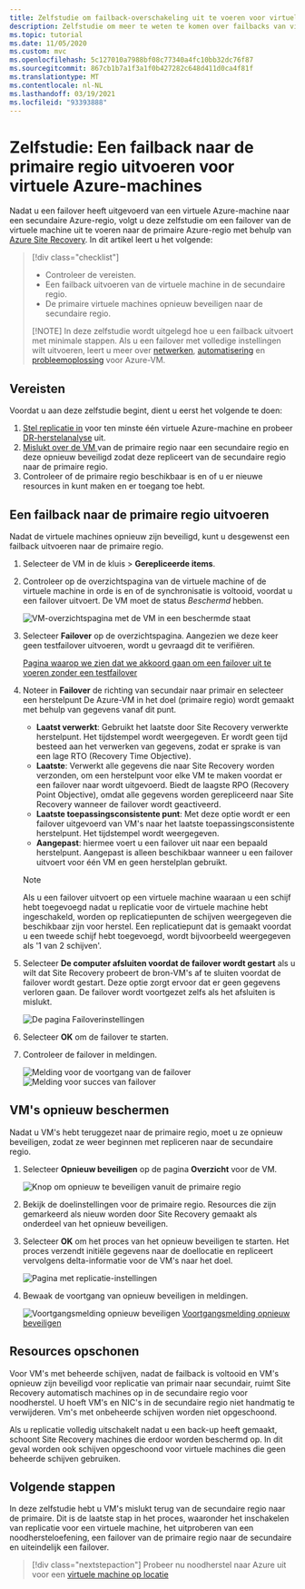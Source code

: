 ```yaml
---
title: Zelfstudie om failback-overschakeling uit te voeren voor virtuele Azure-machines naar een primaire regio voor herstel tijdens noodgevallen met Azure Site Recovery.
description: Zelfstudie om meer te weten te komen over failbacks van virtuele Azure-machines naar een primaire regio met Azure Site Recovery.
ms.topic: tutorial
ms.date: 11/05/2020
ms.custom: mvc
ms.openlocfilehash: 5c127010a7988bf08c77340a4fc10bb32dc76f87
ms.sourcegitcommit: 867cb1b7a1f3a1f0b427282c648d411d0ca4f81f
ms.translationtype: MT
ms.contentlocale: nl-NL
ms.lasthandoff: 03/19/2021
ms.locfileid: "93393888"
---
```

# <a name="tutorial-fail-back-azure-vm-to-the-primary-region"></a>Zelfstudie: Een failback naar de primaire regio uitvoeren voor virtuele Azure-machines

Nadat u een failover heeft uitgevoerd van een virtuele Azure-machine naar een secundaire Azure-regio, volgt u deze zelfstudie om een failover van de virtuele machine uit te voeren naar de primaire Azure-regio met behulp van [Azure Site Recovery](site-recovery-overview.md).  In dit artikel leert u het volgende:

> [!div class="checklist"]
> 
> * Controleer de vereisten.
> * Een failback uitvoeren van de virtuele machine in de secundaire regio.
> * De primaire virtuele machines opnieuw beveiligen naar de secundaire regio.
> 
> [!NOTE]
> In deze zelfstudie wordt uitgelegd hoe u een failback uitvoert met minimale stappen. Als u een failover met volledige instellingen wilt uitvoeren, leert u meer over [netwerken](azure-to-azure-about-networking.md), [automatisering](azure-to-azure-powershell.md) en [probleemoplossing](azure-to-azure-troubleshoot-errors.md) voor Azure-VM.



## <a name="prerequisites"></a>Vereisten

Voordat u aan deze zelfstudie begint, dient u eerst het volgende te doen:

1. [Stel replicatie in](azure-to-azure-tutorial-enable-replication.md) voor ten minste één virtuele Azure-machine en probeer [DR-herstelanalyse](azure-to-azure-tutorial-dr-drill.md) uit.
2. [ Mislukt over de VM ](azure-to-azure-tutorial-failover-failback.md) van de primaire regio naar een secundaire regio en deze opnieuw beveiligd zodat deze repliceert van de secundaire regio naar de primaire regio. 
3. Controleer of de primaire regio beschikbaar is en of u er nieuwe resources in kunt maken en er toegang toe hebt.

## <a name="fail-back-to-the-primary-region"></a>Een failback naar de primaire regio uitvoeren

Nadat de virtuele machines opnieuw zijn beveiligd, kunt u desgewenst een failback uitvoeren naar de primaire regio.

1. Selecteer de VM in de kluis > **Gerepliceerde items**.

2. Controleer op de overzichtspagina van de virtuele machine of de virtuele machine in orde is en of de synchronisatie is voltooid, voordat u een failover uitvoert. De VM moet de status *Beschermd* hebben.

    ![VM-overzichtspagina met de VM in een beschermde staat](./media/azure-to-azure-tutorial-failback/protected-state.png)

3. Selecteer **Failover** op de overzichtspagina. Aangezien we deze keer geen testfailover uitvoeren, wordt u gevraagd dit te verifiëren.

    [ Pagina waarop we zien dat we akkoord gaan om een failover uit te voeren zonder een testfailover ](./media/azure-to-azure-tutorial-failback/no-test.png)

4. Noteer in **Failover** de richting van secundair naar primair en selecteer een herstelpunt De Azure-VM in het doel (primaire regio) wordt gemaakt met behulp van gegevens vanaf dit punt.
   - **Laatst verwerkt**: Gebruikt het laatste door Site Recovery verwerkte herstelpunt. Het tijdstempel wordt weergegeven. Er wordt geen tijd besteed aan het verwerken van gegevens, zodat er sprake is van een lage RTO (Recovery Time Objective).
   -  **Laatste**: Verwerkt alle gegevens die naar Site Recovery worden verzonden, om een herstelpunt voor elke VM te maken voordat er een failover naar wordt uitgevoerd. Biedt de laagste RPO (Recovery Point Objective), omdat alle gegevens worden gerepliceerd naar Site Recovery wanneer de failover wordt geactiveerd.
   - **Laatste toepassingsconsistente punt**: Met deze optie wordt er een failover uitgevoerd van VM's naar het laatste toepassingsconsistente herstelpunt. Het tijdstempel wordt weergegeven.
   - **Aangepast**: hiermee voert u een failover uit naar een bepaald herstelpunt. Aangepast is alleen beschikbaar wanneer u een failover uitvoert voor één VM en geen herstelplan gebruikt.

    > [!NOTE]
    > Als u een failover uitvoert op een virtuele machine waaraan u een schijf hebt toegevoegd nadat u replicatie voor de virtuele machine hebt ingeschakeld, worden op replicatiepunten de schijven weergegeven die beschikbaar zijn voor herstel. Een replicatiepunt dat is gemaakt voordat u een tweede schijf hebt toegevoegd, wordt bijvoorbeeld weergegeven als '1 van 2 schijven'.

4. Selecteer **De computer afsluiten voordat de failover wordt gestart** als u wilt dat Site Recovery probeert de bron-VM's af te sluiten voordat de failover wordt gestart. Deze optie zorgt ervoor dat er geen gegevens verloren gaan. De failover wordt voortgezet zelfs als het afsluiten is mislukt. 

    ![De pagina Failoverinstellingen](./media/azure-to-azure-tutorial-failback/failover.png)    

3. Selecteer **OK** om de failover te starten.
4. Controleer de failover in meldingen.

    ![Melding voor de voortgang van de failover](./media/azure-to-azure-tutorial-failback/notification-progress.png)  
    ![Melding voor succes van failover](./media/azure-to-azure-tutorial-failback/notification-success.png)   

## <a name="reprotect-vms"></a>VM's opnieuw beschermen

Nadat u VM's hebt teruggezet naar de primaire regio, moet u ze opnieuw beveiligen, zodat ze weer beginnen met repliceren naar de secundaire regio.

1. Selecteer **Opnieuw beveiligen** op de pagina **Overzicht** voor de VM.

    ![Knop om opnieuw te beveiligen vanuit de primaire regio](./media/azure-to-azure-tutorial-failback/reprotect.png)  

2. Bekijk de doelinstellingen voor de primaire regio. Resources die zijn gemarkeerd als nieuw worden door Site Recovery gemaakt als onderdeel van het opnieuw beveiligen.
3. Selecteer **OK** om het proces van het opnieuw beveiligen te starten. Het proces verzendt initiële gegevens naar de doellocatie en repliceert vervolgens delta-informatie voor de VM's naar het doel.

     ![Pagina met replicatie-instellingen](./media/azure-to-azure-tutorial-failback/replication-settings.png) 

4. Bewaak de voortgang van opnieuw beveiligen in meldingen. 

    ![ Voortgangsmelding opnieuw beveiligen ](./media/azure-to-azure-tutorial-failback/notification-reprotect-start.png) [ Voortgangsmelding opnieuw beveiligen ](./media/azure-to-azure-tutorial-failback/notification-reprotect-finish.png)
    
  

## <a name="clean-up-resources"></a>Resources opschonen

Voor VM's met beheerde schijven, nadat de failback is voltooid en VM's opnieuw zijn beveiligd voor replicatie van primair naar secundair, ruimt Site Recovery automatisch machines op in de secundaire regio voor noodherstel. U hoeft VM's en NIC's in de secundaire regio niet handmatig te verwijderen. Vm's met onbeheerde schijven worden niet opgeschoond.

Als u replicatie volledig uitschakelt nadat u een back-up heeft gemaakt, schoont Site Recovery machines die erdoor worden beschermd op. In dit geval worden ook schijven opgeschoond voor virtuele machines die geen beheerde schijven gebruiken. 
 
## <a name="next-steps"></a>Volgende stappen

In deze zelfstudie hebt u VM's mislukt terug van de secundaire regio naar de primaire. Dit is de laatste stap in het proces, waaronder het inschakelen van replicatie voor een virtuele machine, het uitproberen van een noodhersteloefening, een failover van de primaire regio naar de secundaire en uiteindelijk een failover.

> [!div class="nextstepaction"]
> Probeer nu noodherstel naar Azure uit voor een [ virtuele machine op locatie ](vmware-azure-tutorial-prepare-on-premises.md)


